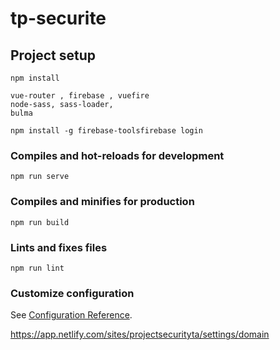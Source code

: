 # tp-securite

## Project setup
```
npm install

vue-router , firebase , vuefire
node-sass, sass-loader, 
bulma

npm install -g firebase-toolsfirebase login
```

### Compiles and hot-reloads for development
```
npm run serve
```

### Compiles and minifies for production
```
npm run build
```

### Lints and fixes files
```
npm run lint
```

### Customize configuration
See [Configuration Reference](https://cli.vuejs.org/config/).

https://app.netlify.com/sites/projectsecurityta/settings/domain
